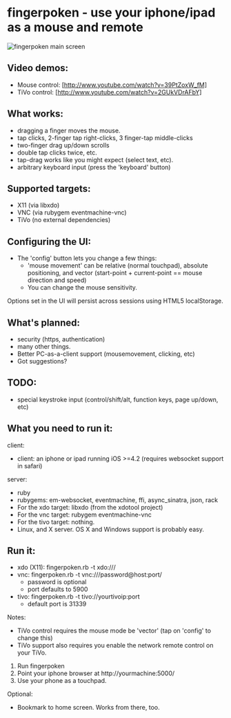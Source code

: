 # fingerpoken - use your iphone/ipad as a mouse and remote

![fingerpoken main screen](http://farm6.static.flickr.com/5209/5315764134_fd91969a2c_m.jpg "fingerpoken main touch screen")

## Video demos: 

* Mouse control: [http://www.youtube.com/watch?v=39PtZoxW_fM]
* TiVo control: [http://www.youtube.com/watch?v=2GUkVDrAFbY]

## What works:

* dragging a finger moves the mouse.
* tap clicks, 2-finger tap right-clicks, 3 finger-tap middle-clicks
* two-finger drag up/down scrolls
* double tap clicks twice, etc.
* tap-drag works like you might expect (select text, etc).
* arbitrary keyboard input (press the 'keyboard' button)

## Supported targets:

* X11 (via libxdo)
* VNC (via rubygem eventmachine-vnc)
* TiVo (no external dependencies)

## Configuring the UI:

* The 'config' button lets you change a few things:
  * 'mouse movement' can be relative (normal touchpad), absolute positioning,
    and vector (start-point + current-point == mouse direction and speed)
  * You can change the mouse sensitivity.

Options set in the UI will persist across sessions using HTML5 localStorage.

## What's planned:

* security (https, authentication)
* many other things.
* Better PC-as-a-client support (mousemovement, clicking, etc)
* Got suggestions? 

## TODO:

* special keystroke input (control/shift/alt, function keys, page up/down, etc)

## What you need to run it:

client:
  * client: an iphone or ipad running iOS >=4.2 (requires websocket support in safari)

server:
  * ruby
  * rubygems: em-websocket, eventmachine, ffi, async_sinatra, json, rack
  * For the xdo target: libxdo (from the xdotool project)
  * For the vnc target: rubygem eventmachine-vnc
  * For the tivo target: nothing.
  * Linux, and X server. OS X and Windows support is probably easy.

## Run it:

  * xdo (X11): fingerpoken.rb -t xdo:///
  * vnc: fingerpoken.rb -t vnc:///password@host:port/
    * password is optional
    * port defaults to 5900
  * tivo: fingerpoken.rb -t tivo://yourtivoip:port
    * default port is 31339

Notes:

  * TiVo control requires the mouse mode be 'vector' (tap on 'config' to change this)
  * TiVo support also requires you enable the network remote control on your TiVo.


1) Run fingerpoken 
2) Point your iphone browser at http://yourmachine:5000/
3) Use your phone as a touchpad.

Optional:
* Bookmark to home screen. Works from there, too.
